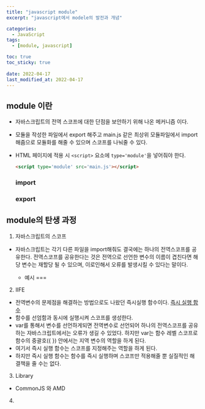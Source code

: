```yaml
---
title: "javascript module"
excerpt: "javascript에서 modele의 발전과 개념"

categories:
  - JavaScript
tags:
  - [module, javascript]

toc: true
toc_sticky: true
 
date: 2022-04-17
last_modified_at: 2022-04-17
---
```


## module 이란
- 자바스크립트의 전역 스코프에 대한 단점을 보안하기 위해 나온 메커니즘 이다.
- 모듈을 작성한 파일에서 export 해주고 main.js 같은 최상위 모듈파일에서 import 해줌으로 모듈화를 해줄 수 있으며 스코프를 나눠줄 수 있다.
- HTML 페이지에 적용 시 `<script>` 요소에 `type='module'`을 넣어줘야 한다.
  ```Html
  <script type='module' src='main.js'></script>
  ```

  ### import 

  ### export

## module의 탄생 과정
1. 자바스크립트의 스코프
- 자바스크립트는 각기 다른 파일을 import해줘도 결국에는 하나의 전역스코프를 공유한다. 
  전역스코프를 공유한다는 것은 전역으로 선언한 변수의 이름이 겹친다면 해당 변수는 재할당 될 수 있으며, 이로인해서 오류를 발생시킬 수 있다는 말이다.

  - 예시
  ===

2. IIFE
- 전역변수의 문제점을 해결하는 방법으로도 나왔던 즉시실행 함수이다. [즉시 실행 함수](https://sunmerrr.github.io/javascript/globalVariable/#3-%EC%A0%84%EC%97%AD%EB%B3%80%EC%88%98%EC%9D%98-%EB%AC%B8%EC%A0%9C%EC%A0%90-%ED%95%B4%EA%B2%B0-%EB%B0%A9%EB%B2%95)
- 함수를 선엄함과 동시에 실행시켜 스코프를 생성한다.
- var를 통해서 변수를 선언하게되면 전역변수로 선언되어 하나의 전역스코프를 공유하는 자바스크립트에서는 오류가 생길 수 있었다.
  하지만 var는 함수 레벨 스코프로 함수의 중괄호({ }) 안에서는 지역 변수의 역할을 하게 된다.
- 여기서 즉시 실행 함수는 스코프를 지정해주는 역할을 하게 된다.
- 하지만 즉시 실행 함수는 함수를 즉시 실행하며 스코프만 적용해줄 뿐 실질적인 해결책을 줄 수는 없다.

3. Library
- CommonJS 와 AMD

4. 